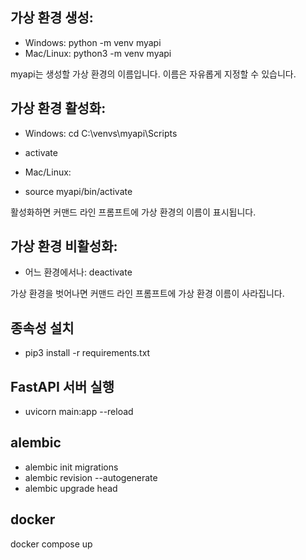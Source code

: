   ## 가상 환경 생성:

- Windows: python -m venv myapi
- Mac/Linux: python3 -m venv myapi
  
myapi는 생성할 가상 환경의 이름입니다. 이름은 자유롭게 지정할 수 있습니다.
## 가상 환경 활성화:
- Windows: cd C:\venvs\myapi\Scripts
- activate


      

- Mac/Linux:
- source myapi/bin/activate
  
활성화하면 커맨드 라인 프롬프트에 가상 환경의 이름이 표시됩니다.
## 가상 환경 비활성화:
- 어느 환경에서나: deactivate
  
가상 환경을 벗어나면 커맨드 라인 프롬프트에 가상 환경 이름이 사라집니다.

## 종속성 설치
* pip3 install -r requirements.txt
## FastAPI 서버 실행
* uvicorn main:app --reload


## alembic
* alembic init migrations
* alembic revision --autogenerate
* alembic upgrade head

## docker
docker compose up
